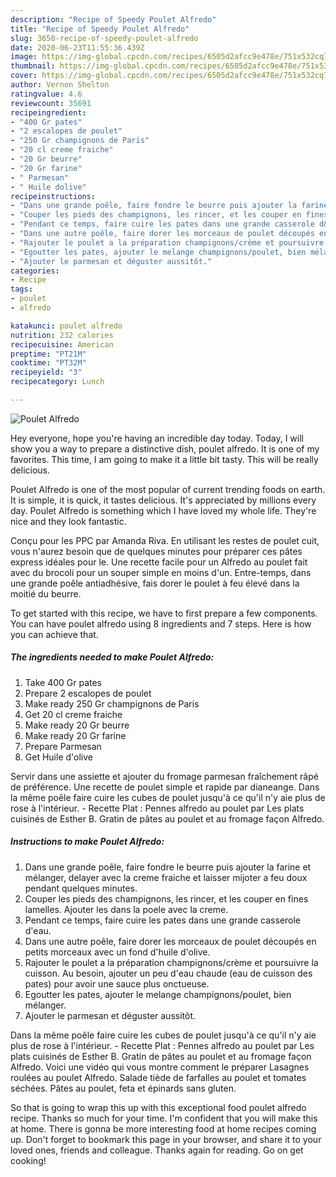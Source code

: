 ```yaml
---
description: "Recipe of Speedy Poulet Alfredo"
title: "Recipe of Speedy Poulet Alfredo"
slug: 3650-recipe-of-speedy-poulet-alfredo
date: 2020-06-23T11:55:36.439Z
image: https://img-global.cpcdn.com/recipes/6505d2afcc9e478e/751x532cq70/poulet-alfredo-photo-principale-de-la-recette.jpg
thumbnail: https://img-global.cpcdn.com/recipes/6505d2afcc9e478e/751x532cq70/poulet-alfredo-photo-principale-de-la-recette.jpg
cover: https://img-global.cpcdn.com/recipes/6505d2afcc9e478e/751x532cq70/poulet-alfredo-photo-principale-de-la-recette.jpg
author: Vernon Shelton
ratingvalue: 4.6
reviewcount: 35691
recipeingredient:
- "400 Gr pates"
- "2 escalopes de poulet"
- "250 Gr champignons de Paris"
- "20 cl creme fraiche"
- "20 Gr beurre"
- "20 Gr farine"
- " Parmesan"
- " Huile dolive"
recipeinstructions:
- "Dans une grande poêle, faire fondre le beurre puis ajouter la farine et mélanger, delayer avec la creme fraiche et laisser mijoter a feu doux pendant quelques minutes."
- "Couper les pieds des champignons, les rincer, et les couper en fines lamelles. Ajouter les dans la poele avec la creme."
- "Pendant ce temps, faire cuire les pates dans une grande casserole d&#39;eau."
- "Dans une autre poêle, faire dorer les morceaux de poulet découpés en petits morceaux avec un fond d&#39;huile d&#39;olive."
- "Rajouter le poulet a la préparation champignons/crème et poursuivre la cuisson. Au besoin, ajouter un peu d&#39;eau chaude (eau de cuisson des pates) pour avoir une sauce plus onctueuse."
- "Egoutter les pates, ajouter le melange champignons/poulet, bien mélanger."
- "Ajouter le parmesan et déguster aussitôt."
categories:
- Recipe
tags:
- poulet
- alfredo

katakunci: poulet alfredo 
nutrition: 232 calories
recipecuisine: American
preptime: "PT21M"
cooktime: "PT32M"
recipeyield: "3"
recipecategory: Lunch

---
```



![Poulet Alfredo](https://img-global.cpcdn.com/recipes/6505d2afcc9e478e/751x532cq70/poulet-alfredo-photo-principale-de-la-recette.jpg)

Hey everyone, hope you're having an incredible day today. Today, I will show you a way to prepare a distinctive dish, poulet alfredo. It is one of my favorites. This time, I am going to make it a little bit tasty. This will be really delicious.

Poulet Alfredo is one of the most popular of current trending foods on earth. It is simple, it is quick, it tastes delicious. It's appreciated by millions every day. Poulet Alfredo is something which I have loved my whole life. They're nice and they look fantastic.

Conçu pour les PPC par Amanda Riva. En utilisant les restes de poulet cuit, vous n&#39;aurez besoin que de quelques minutes pour préparer ces pâtes express idéales pour le. Une recette facile pour un Alfredo au poulet fait avec du brocoli pour un souper simple en moins d&#39;un. Entre-temps, dans une grande poêle antiadhésive, fais dorer le poulet à feu élevé dans la moitié du beurre.


To get started with this recipe, we have to first prepare a few components. You can have poulet alfredo using 8 ingredients and 7 steps. Here is how you can achieve that.

<!--inarticleads1-->

##### The ingredients needed to make Poulet Alfredo:

1. Take 400 Gr pates
1. Prepare 2 escalopes de poulet
1. Make ready 250 Gr champignons de Paris
1. Get 20 cl creme fraiche
1. Make ready 20 Gr beurre
1. Make ready 20 Gr farine
1. Prepare  Parmesan
1. Get  Huile d&#39;olive


Servir dans une assiette et ajouter du fromage parmesan fraîchement râpé de préférence. Une recette de poulet simple et rapide par dianeange. Dans la même poêle faire cuire les cubes de poulet jusqu&#39;à ce qu&#39;il n&#39;y aie plus de rose à l&#39;intérieur. - Recette Plat : Pennes alfredo au poulet par Les plats cuisinés de Esther B. Gratin de pâtes au poulet et au fromage façon Alfredo. 

<!--inarticleads2-->

##### Instructions to make Poulet Alfredo:

1. Dans une grande poêle, faire fondre le beurre puis ajouter la farine et mélanger, delayer avec la creme fraiche et laisser mijoter a feu doux pendant quelques minutes.
1. Couper les pieds des champignons, les rincer, et les couper en fines lamelles. Ajouter les dans la poele avec la creme.
1. Pendant ce temps, faire cuire les pates dans une grande casserole d&#39;eau.
1. Dans une autre poêle, faire dorer les morceaux de poulet découpés en petits morceaux avec un fond d&#39;huile d&#39;olive.
1. Rajouter le poulet a la préparation champignons/crème et poursuivre la cuisson. Au besoin, ajouter un peu d&#39;eau chaude (eau de cuisson des pates) pour avoir une sauce plus onctueuse.
1. Egoutter les pates, ajouter le melange champignons/poulet, bien mélanger.
1. Ajouter le parmesan et déguster aussitôt.


Dans la même poêle faire cuire les cubes de poulet jusqu&#39;à ce qu&#39;il n&#39;y aie plus de rose à l&#39;intérieur. - Recette Plat : Pennes alfredo au poulet par Les plats cuisinés de Esther B. Gratin de pâtes au poulet et au fromage façon Alfredo. Voici une vidéo qui vous montre comment le préparer Lasagnes roulées au poulet Alfredo. Salade tiède de farfalles au poulet et tomates séchées. Pâtes au poulet, feta et épinards sans gluten. 

So that is going to wrap this up with this exceptional food poulet alfredo recipe. Thanks so much for your time. I'm confident that you will make this at home. There is gonna be more interesting food at home recipes coming up. Don't forget to bookmark this page in your browser, and share it to your loved ones, friends and colleague. Thanks again for reading. Go on get cooking!
